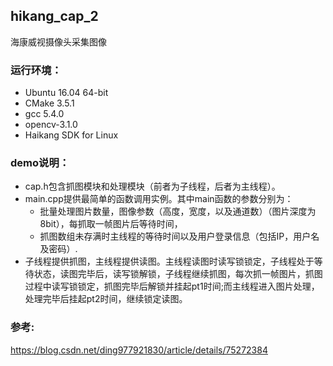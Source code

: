 ## hikang_cap_2
海康威视摄像头采集图像
### 运行环境：
* Ubuntu 16.04 64-bit
* CMake 3.5.1
* gcc 5.4.0
* opencv-3.1.0
* Haikang SDK for Linux

### demo说明：
* cap.h包含抓图模块和处理模块（前者为子线程，后者为主线程）。
* main.cpp提供最简单的函数调用实例。其中main函数的参数分别为：
  * 批量处理图片数量，图像参数（高度，宽度，以及通道数）（图片深度为8bit），每抓取一帧图片后等待时间，
  * 抓图数组未存满时主线程的等待时间以及用户登录信息（包括IP，用户名及密码）.
* 子线程提供抓图，主线程提供读图。主线程读图时读写锁锁定，子线程处于等待状态，读图完毕后，读写锁解锁，子线程继续抓图，每次抓一帧图片，抓图过程中读写锁锁定，抓图完毕后解锁并挂起pt1时间;而主线程进入图片处理，处理完毕后挂起pt2时间，继续锁定读图。

### 参考:
https://blog.csdn.net/ding977921830/article/details/75272384
